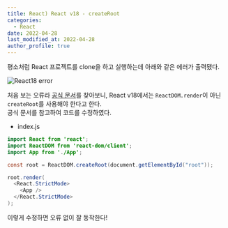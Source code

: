 ```yaml
---
title: React) React v18 - createRoot
categories:
  - React
date: 2022-04-28
last_modified_at: 2022-04-28
author_profile: true
---
```


평소처럼 React 프로젝트를 clone을 하고 실행하는데 아래와 같은 에러가 출력됐다.


![React18 error](https://user-images.githubusercontent.com/62230430/165764218-cc59e9b8-a3b1-427b-8003-ef5afd08a809.png)


처음 보는 오류라 [공식 문서](https://ko.reactjs.org/docs/concurrent-mode-reference.html#createroot)를 찾아보니, React v18에서는 `ReactDOM.render`이 아닌 `createRoot`를 사용해야 한다고 한다.  
공식 문서를 참고하여 코드를 수정하였다.

- index.js

```java
import React from 'react';
import ReactDOM from 'react-dom/client';
import App from './App';

const root = ReactDOM.createRoot(document.getElementById("root"));

root.render(
  <React.StrictMode>
    <App />
  </React.StrictMode>
);
```

이렇게 수정하면 오류 없이 잘 동작한다!